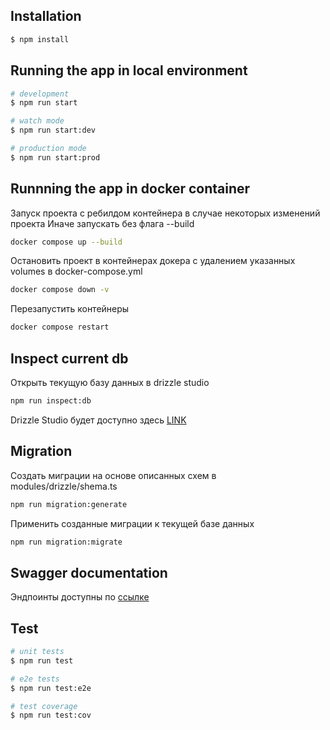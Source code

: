 ## Installation

```bash
$ npm install
```

## Running the app in local environment

```bash
# development
$ npm run start

# watch mode
$ npm run start:dev

# production mode
$ npm run start:prod
```

## Runnning the app in docker container

Запуск проекта с ребилдом контейнера в случае некоторых изменений проекта
Иначе запускать без флага --build

```bash
docker compose up --build
```

Остановить проект в контейнерах докера с удалением указанных volumes в docker-compose.yml

```bash
docker compose down -v
```

Перезапустить контейнеры

```bash
docker compose restart
```

## Inspect current db

Открыть текущую базу данных в drizzle studio

```bash
npm run inspect:db
```

Drizzle Studio будет доступно здесь [LINK](https://local.drizzle.studio)

## Migration

Создать миграции на основе описанных схем в modules/drizzle/shema.ts

```bash
npm run migration:generate
```

Применить созданные миграции к текущей базе данных

```bash
npm run migration:migrate
```

## Swagger documentation

Эндпоинты доступны по [ссылке](http://localhost:4002/api-docs)

## Test

```bash
# unit tests
$ npm run test

# e2e tests
$ npm run test:e2e

# test coverage
$ npm run test:cov
```
